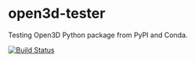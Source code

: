 # open3d-tester

Testing Open3D Python package from PyPI and Conda.

[![Build Status](https://travis-ci.org/yxlao/open3d-tester.svg?branch=master)](https://travis-ci.org/yxlao/open3d-tester)
